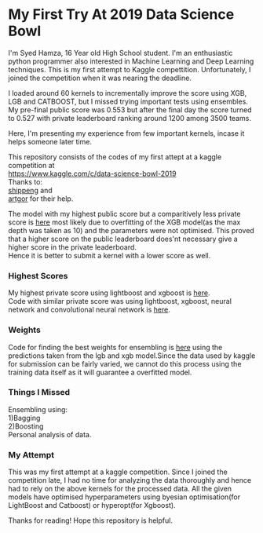 # My First Try At 2019 Data Science Bowl 
I'm Syed Hamza, 16 Year old High School student. I'm an enthusiastic python programmer also interested in Machine Learning and Deep Learning techniques. This is my first attempt to Kaggle compettition. Unfortunately, I joined the competition when it was nearing the deadline.

I loaded around 60 kernels to incrementally improve the score using XGB, LGB and CATBOOST, but I missed trying important tests using ensembles.  My pre-final public score was 0.553 but after the final day the score turned to 0.527 with private leaderboard ranking around 1200 among 3500 teams.

Here, I'm presenting my experience from few important kernels, incase it helps someone later time.

This repository consists of the codes of my first attept at a kaggle competition at <br/>
https://www.kaggle.com/c/data-science-bowl-2019 \
Thanks to: \
[shippeng](https://www.kaggle.com/shippeng/convert-to-regression-classification) and \
[artgor](https://www.kaggle.com/artgor/quick-and-dirty-regression) for their help.

The model with my highest public score but a comparitively less private score is [here](Overfit.ipynb) most likely due to overfitting of the XGB model(as the max depth was taken as 10) and the parameters were not optimised. This proved that a higher score on the public leaderboard does'nt necessary give a higher score in the private leaderboard. \
Hence it is better to submit a kernel with a lower score as well. 

### Highest Scores
My highest private score using lightboost and xgboost is [here](Highest_Score_0.ipynb).\
Code with similar private score was using lightboost, xgboost, neural network and convolutional neural network is [here](Highest_Score_1.ipynb).

### Weights 
Code for finding the best weights for ensembling is [here](weights_calculation.ipynb) using the predictions taken from the lgb and xgb model.Since the data used by kaggle for submission can be fairly varied, we cannot do this process using the training data itself as it will guarantee a overfitted model.

### Things I Missed
Ensembling using: \
1)Bagging \
2)Boosting \
Personal analysis of data.
### My Attempt
This was my first attempt at a kaggle competition. Since I joined the competition late, I had no time for analyzing the data thoroughly and hence had to rely on the above kernels for the processed data. All the given models have optimised hyperparameters using byesian optimisation(for LightBoost and Catboost) or hyperopt(for Xgboost).

Thanks for reading!
Hope this repository is helpful.



